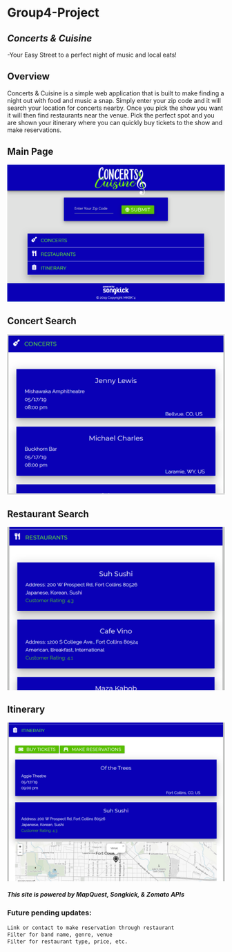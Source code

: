 # Group4-Project

## *Concerts & Cuisine*
  -Your Easy Street to a perfect night of music and local eats!

## Overview
Concerts & Cuisine is a simple web application that is built to make finding a night out with food and music a snap.  Simply enter your zip code and it will search your location for concerts nearby.  Once you pick the show you want it will then find restaurants near the venue.  Pick the perfect spot and you are shown your itinerary where you can quickly buy tickets to the show and make reservations.

## Main Page
![Main Page](/screens/mainPage.png?raw=true)

## Concert Search
![alt text](./screens/concerts.png "Concert Page")

## Restaurant Search
![alt text](./screens/restaurants.png "Restaurant Page")

## Itinerary
![alt text](./screens/itinerary.png "Itinerary Page")

##### This site is powered by MapQuest, Songkick, & Zomato APIs


### Future pending updates: 
    Link or contact to make reservation through restaurant
    Filter for band name, genre, venue
    Filter for restaurant type, price, etc.
